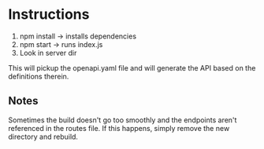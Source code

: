 # Instructions

1. npm install -> installs dependencies
2. npm start -> runs index.js
3. Look in server dir

This will pickup the openapi.yaml file and will generate
the API based on the definitions therein.

## Notes

Sometimes the build doesn't go too smoothly and the endpoints aren't referenced in
the routes file. If this happens, simply remove the new directory and rebuild.
